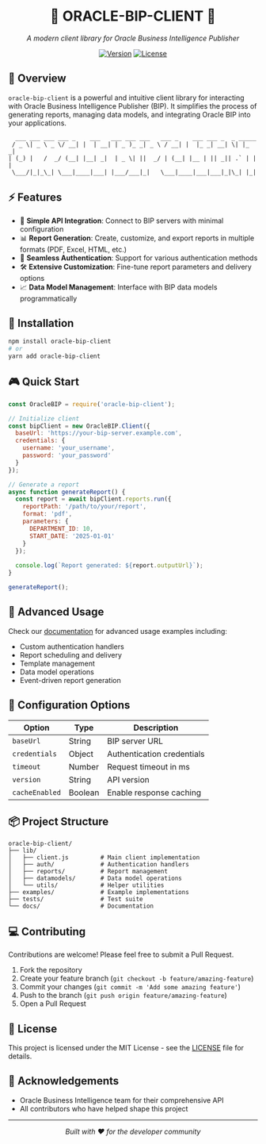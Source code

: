 <div align="center">

# 🚀 ORACLE-BIP-CLIENT 🚀

*A modern client library for Oracle Business Intelligence Publisher*

[![Version](https://img.shields.io/badge/version-1.0.0-blue.svg)](https://github.com/yourusername/oracle-bip-client)
[![License](https://img.shields.io/badge/license-MIT-green.svg)](LICENSE)

</div>

## 📡 Overview

`oracle-bip-client` is a powerful and intuitive client library for interacting with Oracle Business Intelligence Publisher (BIP). It simplifies the process of generating reports, managing data models, and integrating Oracle BIP into your applications.

```
  ___ ___ ___ ___ _    ___   ___ ___ ___   ___ _    ___ ___ _  _ _____
 / _ \| _ \ _ \/ __| |  | __| | _ )_ _| _ \ / __| |  |_ _| __| \| |_   _|
| (_) |   /  _/ (__| |__| _|  | _ \| ||  _/ | (__| |__ | || _|| .` | | |
 \___/|_|_\_| \___|____|___| |___/___|_|   \___|____|___|___|_|\_| |_|
```

## ⚡ Features

- 🔄 **Simple API Integration**: Connect to BIP servers with minimal configuration
- 📊 **Report Generation**: Create, customize, and export reports in multiple formats (PDF, Excel, HTML, etc.)
- 🔌 **Seamless Authentication**: Support for various authentication methods
- 🛠️ **Extensive Customization**: Fine-tune report parameters and delivery options
- 📈 **Data Model Management**: Interface with BIP data models programmatically

## 🚀 Installation

```bash
npm install oracle-bip-client
# or
yarn add oracle-bip-client
```

## 🎮 Quick Start

```javascript
const OracleBIP = require('oracle-bip-client');

// Initialize client
const bipClient = new OracleBIP.Client({
  baseUrl: 'https://your-bip-server.example.com',
  credentials: {
    username: 'your_username',
    password: 'your_password'
  }
});

// Generate a report
async function generateReport() {
  const report = await bipClient.reports.run({
    reportPath: '/path/to/your/report',
    format: 'pdf',
    parameters: {
      DEPARTMENT_ID: 10,
      START_DATE: '2025-01-01'
    }
  });
  
  console.log(`Report generated: ${report.outputUrl}`);
}

generateReport();
```

## 🧩 Advanced Usage

Check our [documentation](https://github.com/yourusername/oracle-bip-client/wiki) for advanced usage examples including:

- Custom authentication handlers
- Report scheduling and delivery
- Template management
- Data model operations
- Event-driven report generation

## 🔧 Configuration Options

| Option | Type | Description |
|--------|------|-------------|
| `baseUrl` | String | BIP server URL |
| `credentials` | Object | Authentication credentials |
| `timeout` | Number | Request timeout in ms |
| `version` | String | API version |
| `cacheEnabled` | Boolean | Enable response caching |

## 📦 Project Structure

```
oracle-bip-client/
├── lib/
│   ├── client.js         # Main client implementation
│   ├── auth/             # Authentication handlers
│   ├── reports/          # Report management
│   ├── datamodels/       # Data model operations
│   └── utils/            # Helper utilities
├── examples/             # Example implementations
├── tests/                # Test suite
└── docs/                 # Documentation
```

## 💻 Contributing

Contributions are welcome! Please feel free to submit a Pull Request.

1. Fork the repository
2. Create your feature branch (`git checkout -b feature/amazing-feature`)
3. Commit your changes (`git commit -m 'Add some amazing feature'`)
4. Push to the branch (`git push origin feature/amazing-feature`)
5. Open a Pull Request

## 📜 License

This project is licensed under the MIT License - see the [LICENSE](LICENSE) file for details.

## 🙏 Acknowledgements

- Oracle Business Intelligence team for their comprehensive API
- All contributors who have helped shape this project

---

<div align="center">

*Built with ❤️ for the developer community*

</div>

